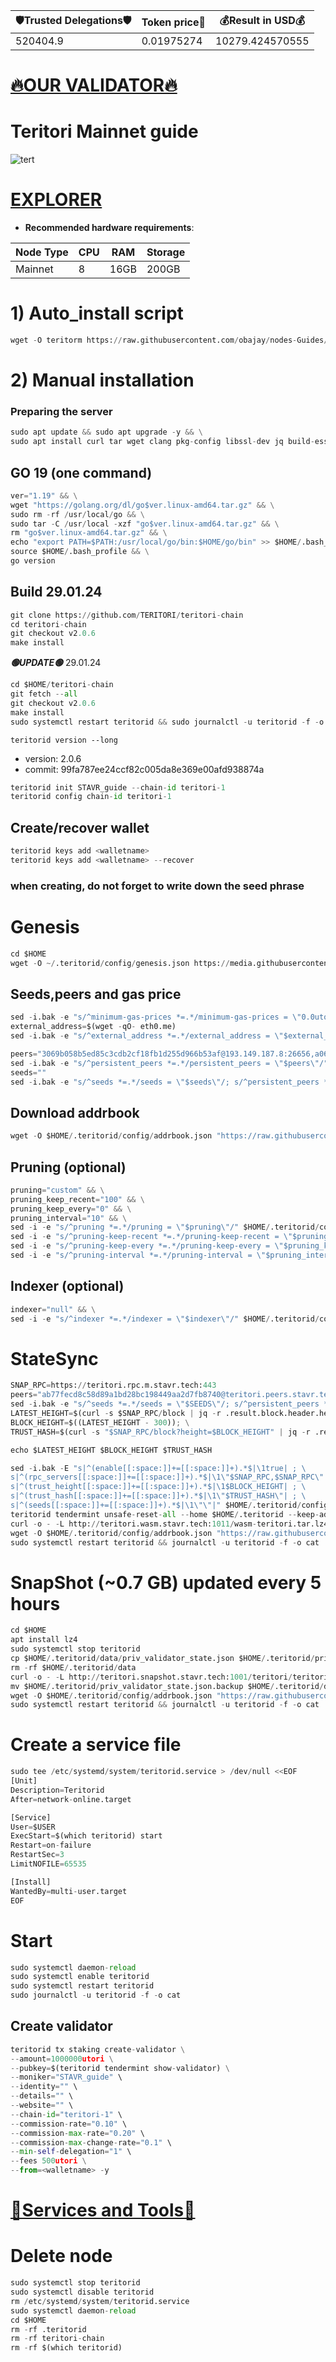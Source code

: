 <!-- START_TABLE -->
| 🛡Trusted Delegations🛡 | Token price🧲 | 💰Result in USD💰 |
|-------------|---------|---------------|
| 520404.9 | 0.01975274 | 10279.424570555 |

<!-- END_TABLE -->

















[🔥OUR VALIDATOR🔥](https://restake.app/teritori/torivaloper1sqk72uwf6tg867ssuu7whxfu9pfcyrpeqwa92c)
=

# Teritori Mainnet guide
![tert](https://user-images.githubusercontent.com/44331529/180614436-1041172a-0b1e-4df3-85b7-3d18899f3e43.png)

[EXPLORER](http://explorer.stavr.tech/Teritori-Main/staking)
=
- **Recommended hardware requirements**:

| Node Type |CPU | RAM  | Storage  | 
|-----------|----|------|----------|
| Mainnet   |  8 | 16GB | 200GB    |

# 1) Auto_install script 
```python
wget -O teritorm https://raw.githubusercontent.com/obajay/nodes-Guides/main/Projects/Teritori/teritorm && chmod +x teritorm && ./teritorm
```
# 2) Manual installation

### Preparing the server
```python
sudo apt update && sudo apt upgrade -y && \
sudo apt install curl tar wget clang pkg-config libssl-dev jq build-essential bsdmainutils git make ncdu gcc git jq chrony liblz4-tool -y
```
## GO 19 (one command)
```python
ver="1.19" && \
wget "https://golang.org/dl/go$ver.linux-amd64.tar.gz" && \
sudo rm -rf /usr/local/go && \
sudo tar -C /usr/local -xzf "go$ver.linux-amd64.tar.gz" && \
rm "go$ver.linux-amd64.tar.gz" && \
echo "export PATH=$PATH:/usr/local/go/bin:$HOME/go/bin" >> $HOME/.bash_profile && \
source $HOME/.bash_profile && \
go version
```

## Build 29.01.24
```python
git clone https://github.com/TERITORI/teritori-chain
cd teritori-chain 
git checkout v2.0.6
make install
```

*******🟢UPDATE🟢******* 29.01.24
```python
cd $HOME/teritori-chain
git fetch --all
git checkout v2.0.6
make install
sudo systemctl restart teritorid && sudo journalctl -u teritorid -f -o cat
```
`teritorid version --long`
+ version: 2.0.6
+ commit: 99fa787ee24ccf82c005da8e369e00afd938874a

```python
teritorid init STAVR_guide --chain-id teritori-1
teritorid config chain-id teritori-1
```

## Create/recover wallet
```python
teritorid keys add <walletname>
teritorid keys add <walletname> --recover
```

### when creating, do not forget to write down the seed phrase

# Genesis
```python
cd $HOME
wget -O ~/.teritorid/config/genesis.json https://media.githubusercontent.com/media/TERITORI/teritori-chain/v1.1.2/mainnet/teritori-1/genesis.json

```

## Seeds,peers and gas price
```python
sed -i.bak -e "s/^minimum-gas-prices *=.*/minimum-gas-prices = \"0.0utori\"/;" ~/.teritorid/config/app.toml
external_address=$(wget -qO- eth0.me)
sed -i.bak -e "s/^external_address *=.*/external_address = \"$external_address:26656\"/" $HOME/.teritorid/config/config.toml

peers="3069b058b5ed85c3cdb2cf18fb1d255d966b53af@193.149.187.8:26656,a06fbbb9ace823ae28a696a91daa2d0644653c28@65.21.32.200:26756,20e1000e88125698264454a884812746c2eb4807@seeds.lavenderfive.com:15956"
sed -i.bak -e "s/^persistent_peers *=.*/persistent_peers = \"$peers\"/" $HOME/.teritorid/config/config.toml
seeds=""
sed -i.bak -e "s/^seeds *=.*/seeds = \"$seeds\"/; s/^persistent_peers *=.*/persistent_peers = \"$peers\"/" ~/.teritorid/config/config.toml
```

## Download addrbook
```python
wget -O $HOME/.teritorid/config/addrbook.json "https://raw.githubusercontent.com/obajay/nodes-Guides/main/Projects/Teritori/addrbook.json"
```

## Pruning (optional)
```python
pruning="custom" && \
pruning_keep_recent="100" && \
pruning_keep_every="0" && \
pruning_interval="10" && \
sed -i -e "s/^pruning *=.*/pruning = \"$pruning\"/" $HOME/.teritorid/config/app.toml && \
sed -i -e "s/^pruning-keep-recent *=.*/pruning-keep-recent = \"$pruning_keep_recent\"/" $HOME/.teritorid/config/app.toml && \
sed -i -e "s/^pruning-keep-every *=.*/pruning-keep-every = \"$pruning_keep_every\"/" $HOME/.teritorid/config/app.toml && \
sed -i -e "s/^pruning-interval *=.*/pruning-interval = \"$pruning_interval\"/" $HOME/.teritorid/config/app.toml
```

## Indexer (optional)
```python
indexer="null" && \
sed -i -e "s/^indexer *=.*/indexer = \"$indexer\"/" $HOME/.teritorid/config/config.toml
```

# StateSync
```python
SNAP_RPC=https://teritori.rpc.m.stavr.tech:443
peers="ab77fecd8c58d89a1bd28bc198449aa2d7fb8740@teritori.peers.stavr.tech:38026"
sed -i.bak -e "s/^seeds *=.*/seeds = \"$SEEDS\"/; s/^persistent_peers *=.*/persistent_peers = \"$PEERS\"/" $HOME/.teritorid/config/config.toml
LATEST_HEIGHT=$(curl -s $SNAP_RPC/block | jq -r .result.block.header.height); \
BLOCK_HEIGHT=$((LATEST_HEIGHT - 300)); \
TRUST_HASH=$(curl -s "$SNAP_RPC/block?height=$BLOCK_HEIGHT" | jq -r .result.block_id.hash)

echo $LATEST_HEIGHT $BLOCK_HEIGHT $TRUST_HASH

sed -i.bak -E "s|^(enable[[:space:]]+=[[:space:]]+).*$|\1true| ; \
s|^(rpc_servers[[:space:]]+=[[:space:]]+).*$|\1\"$SNAP_RPC,$SNAP_RPC\"| ; \
s|^(trust_height[[:space:]]+=[[:space:]]+).*$|\1$BLOCK_HEIGHT| ; \
s|^(trust_hash[[:space:]]+=[[:space:]]+).*$|\1\"$TRUST_HASH\"| ; \
s|^(seeds[[:space:]]+=[[:space:]]+).*$|\1\"\"|" $HOME/.teritorid/config/config.toml
teritorid tendermint unsafe-reset-all --home $HOME/.teritorid --keep-addr-book
curl -o - -L http://teritori.wasm.stavr.tech:1011/wasm-teritori.tar.lz4 | lz4 -c -d - | tar -x -C $HOME/.teritorid --strip-components 2
wget -O $HOME/.teritorid/config/addrbook.json "https://raw.githubusercontent.com/obajay/nodes-Guides/main/Projects/Teritori/addrbook.json"
sudo systemctl restart teritorid && journalctl -u teritorid -f -o cat
```
# SnapShot (~0.7 GB) updated every 5 hours
```python
cd $HOME
apt install lz4
sudo systemctl stop teritorid
cp $HOME/.teritorid/data/priv_validator_state.json $HOME/.teritorid/priv_validator_state.json.backup
rm -rf $HOME/.teritorid/data
curl -o - -L http://teritori.snapshot.stavr.tech:1001/teritori/teritori-snap.tar.lz4 | lz4 -c -d - | tar -x -C $HOME/.teritorid --strip-components 2
mv $HOME/.teritorid/priv_validator_state.json.backup $HOME/.teritorid/data/priv_validator_state.json
wget -O $HOME/.teritorid/config/addrbook.json "https://raw.githubusercontent.com/obajay/nodes-Guides/main/Projects/Teritori/addrbook.json"
sudo systemctl restart teritorid && journalctl -u teritorid -f -o cat
```

# Create a service file
```python
sudo tee /etc/systemd/system/teritorid.service > /dev/null <<EOF
[Unit]
Description=Teritorid
After=network-online.target

[Service]
User=$USER
ExecStart=$(which teritorid) start
Restart=on-failure
RestartSec=3
LimitNOFILE=65535

[Install]
WantedBy=multi-user.target
EOF
```

    
# Start
```python
sudo systemctl daemon-reload
sudo systemctl enable teritorid
sudo systemctl restart teritorid
sudo journalctl -u teritorid -f -o cat
```

## Create validator
```python
teritorid tx staking create-validator \
--amount=1000000utori \
--pubkey=$(teritorid tendermint show-validator) \
--moniker="STAVR_guide" \
--identity="" \
--details="" \
--website="" \
--chain-id="teritori-1" \
--commission-rate="0.10" \
--commission-max-rate="0.20" \
--commission-max-change-rate="0.1" \
--min-self-delegation="1" \
--fees 500utori \
--from=<walletname> -y
```

[🧩Services and Tools🧩](https://github.com/obajay/StateSync-snapshots/tree/main/Projects/Teritori)
=

# Delete node 
```python
sudo systemctl stop teritorid
sudo systemctl disable teritorid
rm /etc/systemd/system/teritorid.service
sudo systemctl daemon-reload
cd $HOME
rm -rf .teritorid
rm -rf teritori-chain
rm -rf $(which teritorid)
```
